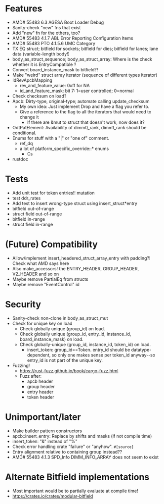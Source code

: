 # Features

* AMD# 55483 6.3 AGESA Boot Loader Debug
* Sanity-check "new" fns that exist
* Add "new" fn for the others, too?
* AMD# 55483 4.1.7 ABL Error Reporting Configuration Items
* AMD# 55483 PTO 4.1.5.6 UMC Category
* TX EQ struct; bitfield for sockets; bitfield for dies; bitfield for lanes; lane data (variable-length body!)
* body_as_struct_sequence; body_as_struct_array: Where is the check whether it is EntryCompatible ?
* Convert board_instance_mask to bitfield?!
* Make "weird" struct array iterator (sequence of different types iterator)
* IdRevApcbMapping
  * rev_and_feature_value: 0xff for NA
  * id_and_feature_mask: bit 7: 1=user controlled; 0=normal
* Check checksum on load?
* Apcb: Dirty-type, original-type; automate calling update_checksum
  * My own idea: Just implement Drop and have a flag you refer to.
  * Give a reference to the flag to all the iterators that would need to change it
    * If there are &mut to struct that doesn't work, now does it?
* OdtPatElement: Availability of dimm0_rank, dimm1_rank should be conditional.
* Enums for stuff with a "|" or "one of" comment.
  * ref_dq
  * a lot of platform_specific_override::* enums
    * Cs
* rustdoc

# Tests

* Add unit test for token entries!!  mutation
* test ddr_rates
* Add test to insert wrong-type struct using insert_struct*entry
* bitfield out-of-range
* struct field out-of-range
* bitfield in-range
* struct field in-range

# (Future) Compatibility

* Allow/implement insert_headered_struct_array_entry with padding?!  Check what AMD says here
* Also make_accessors! the ENTRY_HEADER, GROUP_HEADER, V2_HEADER and so on
* Maybe remove PartialEq from structs
* Maybe remove "EventControl" id

# Security

* Sanity-check non-clone in body_as_struct_mut
* Check for unique key on load
  * Check globally unique (group_id) on load.
  * Check globally unique (group_id, entry_id, instance_id, board_instance_mask) on load.
  * Check globally-unique (group_id, instance_id, token_id) on load.
    * insert_token: group_id==Token.  entry_id should be datatype-dependent, so only one makes sense per token_id anyway--so entry_id is not part of the unique key.
* Fuzzing!
  * https://rust-fuzz.github.io/book/cargo-fuzz.html
  * Fuzz after:
    * apcb header
    * group header
    * entry header
    * token header

# Unimportant/later

* Make builder pattern constructors
* apcb::insert_entry: Replace by shifts and masks (if not compile time)
* insert_token: "&" instead of "%"
* Check error handling crate "failure" or "anyhow". `#[source]`
* Entry alignment relative to containing group instead??
* AMD# 55483 4.1.3 SPD_Info DIMM_INFO_ARRAY does not seem to exist

# Alternate Bitfield implementations

* Most important would be to partially evaluate at compile time!
* https://crates.io/crates/modular-bitfield
